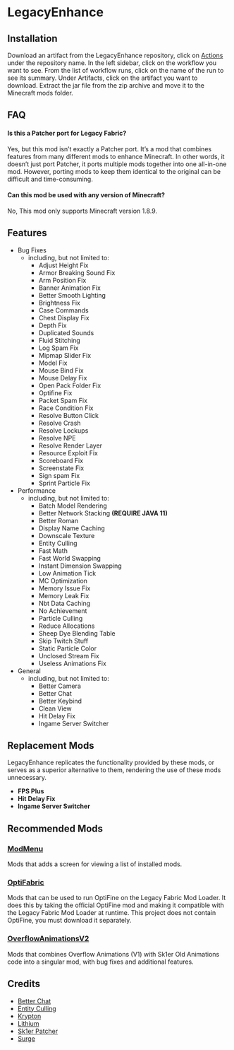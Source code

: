# LegacyEnhance

## Installation

Download an artifact from the LegacyEnhance repository, click on [Actions](https://github.com/Hankung7183/LegacyEnhance/actions) under the repository name. In the left sidebar, click on the workflow you want to see. From the list of workflow runs, click on the name of the run to see its summary. Under Artifacts, click on the artifact you want to download. Extract the jar file from the zip archive and move it to the Minecraft mods folder.

## FAQ

#### Is this a Patcher port for Legacy Fabric?
Yes, but this mod isn’t exactly a Patcher port. It’s a mod that combines features from many different mods to enhance Minecraft. In other words, it doesn’t just port Patcher, it ports multiple mods together into one all-in-one mod. However, porting mods to keep them identical to the original can be difficult and time-consuming.

#### Can this mod be used with any version of Minecraft?
No, This mod only supports Minecraft version 1.8.9.

## Features

- Bug Fixes
    - including, but not limited to:
        - Adjust Height Fix
        - Armor Breaking Sound Fix
        - Arm Position Fix
        - Banner Animation Fix
        - Better Smooth Lighting
        - Brightness Fix
        - Case Commands
        - Chest Display Fix
        - Depth Fix
        - Duplicated Sounds
        - Fluid Stitching
        - Log Spam Fix
        - Mipmap Slider Fix
        - Model Fix
        - Mouse Bind Fix
        - Mouse Delay Fix
        - Open Pack Folder Fix
        - Optifine Fix
        - Packet Spam Fix
        - Race Condition Fix
        - Resolve Button Click
        - Resolve Crash
        - Resolve Lockups
        - Resolve NPE
        - Resolve Render Layer
        - Resource Exploit Fix
        - Scoreboard Fix
        - Screenstate Fix
        - Sign spam Fix
        - Sprint Particle Fix
- Performance
    - including, but not limited to:
        - Batch Model Rendering
        - Better Network Stacking **(REQUIRE JAVA 11)**
        - Better Roman
        - Display Name Caching
        - Downscale Texture
        - Entity Culling
        - Fast Math
        - Fast World Swapping
        - Instant Dimension Swapping
        - Low Animation Tick
        - MC Optimization
        - Memory Issue Fix
        - Memory Leak Fix
        - Nbt Data Caching
        - No Achievement
        - Particle Culling
        - Reduce Allocations
        - Sheep Dye Blending Table
        - Skip Twitch Stuff
        - Static Particle Color
        - Unclosed Stream Fix
        - Useless Animations Fix
- General
    - including, but not limited to:
        - Better Camera
        - Better Chat
        - Better Keybind
        - Clean View
        - Hit Delay Fix
        - Ingame Server Switcher

## Replacement Mods

LegacyEnhance replicates the functionality provided by these mods, or serves as a superior alternative to them, rendering the use of these mods unnecessary.

- **FPS Plus**
- **Hit Delay Fix**
- **Ingame Server Switcher**

## Recommended Mods

### [ModMenu](https://github.com/BoogieMonster1O1/ModMenu)
Mods that adds a screen for viewing a list of installed mods.

### [OptiFabric](https://github.com/hYdos/OptiFabric)
Mods that can be used to run OptiFine on the Legacy Fabric Mod Loader. It does this by taking the official OptiFine mod and making it compatible with the Legacy Fabric Mod Loader at runtime. This project does not contain OptiFine, you must download it separately.

### [OverflowAnimationsV2](https://github.com/Hankung7183/OverflowAnimationsV2)
Mods that combines Overflow Animations (V1) with Sk1er Old Animations code into a singular mod, with bug fixes and additional features.

## Credits
- [Better Chat](https://github.com/LlamaLad7/Better-Chat)
- [Entity Culling](https://github.com/tr7zw/EntityCulling)
- [Krypton](https://github.com/astei/krypton)
- [Lithium](https://github.com/CaffeineMC/lithium-fabric)
- [Sk1er Patcher](https://github.com/Sk1erLLC/Patcher)
- [Surge](https://github.com/Epoxide-Software/Surge)
